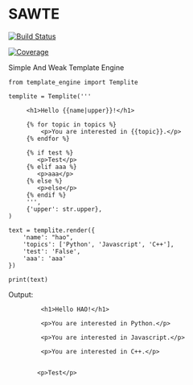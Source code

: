 SAWTE
======

[![Build Status](https://travis-ci.org/HaoPatrick/template_engine.svg?branch=master)](https://travis-ci.org/HaoPatrick/template_engine)

[![Coverage](https://codecov.io/github/HaoPatrick/template_engine/coverage.png)](https://codecov.io/github/HaoPatrick/template_engine)

Simple And Weak Template Engine

```
from template_engine import Templite

templite = Templite('''
	 
	 <h1>Hello {{name|upper}}!</h1>
     
	 {% for topic in topics %}
         <p>You are interested in {{topic}}.</p>
     {% endfor %}
     
	 {% if test %}
        <p>Test</p>
     {% elif aaa %}
        <p>aaa</p>
     {% else %}
        <p>else</p>
     {% endif %}
     ''',
     {'upper': str.upper},
)

text = templite.render({
    'name': "hao",
    'topics': ['Python', 'Javascript', 'C++'],
    'test': 'False',
    'aaa': 'aaa'
})

print(text)

```

Output:


```
         <h1>Hello HAO!</h1>

         <p>You are interested in Python.</p>

         <p>You are interested in Javascript.</p>

         <p>You are interested in C++.</p>


        <p>Test</p>

```
